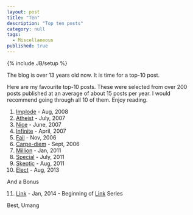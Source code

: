```yaml
---
layout: post
title: "Ten"
description: "Top ten posts"
category: null
tags: 
  - Miscellaneous
published: true
---
```

 
{% include JB/setup %}

The blog is over 13 years old now. It is time for a top-10 post. 

Here are my favourite top-10 posts. These were selected  from over 200 posts published at an average of  about 15 posts per year. I would recommend going through all 10 of them. Enjoy reading.

1. [Implode](https://umangsaini.cricket/2008/08/implode/) - Aug, 2008
2. [Atheist](https://umangsaini.cricket/2007/07/atheist/) - July, 2007
3. [Nice](https://umangsaini.cricket/2007/06/nice/) - June, 2007
4. [Infinite](https://umangsaini.cricket/2007/04/infinite/) - April, 2007
5. [Fail](https://umangsaini.cricket/2006/11/fail/) - Nov, 2006
6. [Carpe-diem](https://umangsaini.cricket/2006/09/carpe-diem/) - Sept, 2006
7. [Million](https://umangsaini.cricket/2011/01/million/) - Jan, 2011
8. [Special](https://umangsaini.cricket/2011/07/special/) - July, 2011
9. [Skeptic](https://umangsaini.cricket/2011/08/skeptic/) - Aug, 2011
10. [Elect](https://umangsaini.cricket/2013/08/elect/) - Aug, 2013

And a Bonus

11. [Link](https://umangsaini.cricket/2014/01/link/) - Jan, 2014 - Beginning of [Link](https://umangsaini.cricket/tags/#links) Series

Best,
Umang
